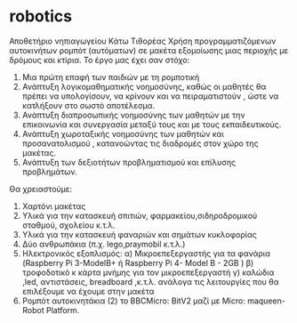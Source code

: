 # robotics
Αποθετήριο  νηπιαγωγείου Κάτω Τιθορέας 
Χρήση προγραμματιζόμενων αυτοκινήτων ρομπότ (αυτόματων) σε μακέτα εξομοίωσης μιας περιοχής με δρόμους και κτίρια.
Το έργο μας έχει σαν στόχο:
1. Μια πρώτη επαφή των παιδιών με τη ρομποτική
2. Ανάπτυξη λογικομαθηματικής νοημοσύνης, καθώς οι μαθητές θα πρέπει να υπολογίσουν, να κρίνουν και να πειραματιστούν , ώστε να κατλήξουν στο σωστό αποτέλεσμα.
3. Ανάπτυξη διαπροσωπικής νοημοσύνης των μαθητών με την επικοινωνία και συνεργασία μεταξύ τους και με τους εκπαιδευτικούς.
4. Ανάπτυξη χωροταξικής νοημοσύνης των μαθητών και προσανατολισμού , κατανοώντας τις διαδρομές στον χώρο της μακέτας.
5. Ανάπτυξη των δεξιοτήτων προβληματισμού και επίλυσης προβλημάτων.

Θα χρειαστούμε:
1. Χαρτόνι μακέτας
2. Υλικά για την κατασκευή σπιτιών, φαρμακείου,σιδηροδρομικού σταθμού, σχολείου κ.τ.λ.
3. Υλικά για την κατασκευή φαναριών και σημάτων κυκλοφορίας
4. Δύο ανθρωπάκια (π.χ. lego,praymobil κ.τ.λ.)
5. Ηλεκτρονικός εξοπλισμός: α) Μικροεπεξεργαστής για τα φανάρια (Raspberry Pi 3-ModelB+ ή Raspberry Pi 4- Model B - 2GB )
                            β) τροφοδοτικό κ κάρτα μνήμης για τον μικροεπεξεργαστή
                            γ) καλώδια ,led, αντιστάσεις, breadboard ,κ.τ.λ. ανάλογα τις λειτουργίες που θα επιλέξουμε να έχουμε στην μακέτα
6. Ρομπότ αυτοκινητάκια (2) το BBCMicro: BitV2 μαζί με Micro: maqueen- Robot Platform.                            
